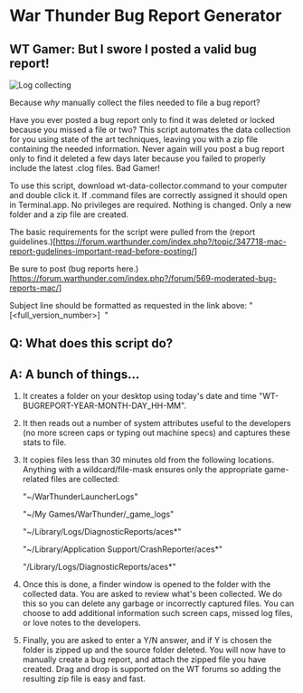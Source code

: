 # War Thunder Bug Report Generator

## WT Gamer: But I swore I posted a valid bug report!

![Log collecting](https://media.boingboing.net/wp-content/uploads/2015/12/rage-face.jpg)

Because *why* manually collect the files needed to file a bug report? 

Have you ever posted a bug report only to find it was deleted or locked because you missed a file or two? This script automates the data collection for you using state of the art techniques, leaving you with a zip file containing the needed information. Never again will you post a bug report only to find it deleted a few days later because you failed to properly include the latest .clog files. Bad Gamer!

To use this script, download wt-data-collector.command to your computer and double click it. If .command files are correctly assigned it should open in Terminal.app. No privileges are required. Nothing is changed. Only a new folder and a zip file are created.

The basic requirements for the script were pulled from the (report guidelines.)[https://forum.warthunder.com/index.php?/topic/347718-mac-report-gudelines-important-read-before-posting/]

Be sure to post (bug reports here.)[https://forum.warthunder.com/index.php?/forum/569-moderated-bug-reports-mac/] 

Subject line should be formatted as requested in the link above: "[<full_version_number>]  <Issue>"

## Q: What does this script do?

## A: A bunch of things...

1) It creates a folder on your desktop using today's date and time "WT-BUGREPORT-YEAR-MONTH-DAY_HH-MM".

2) It then reads out a number of system attributes useful to the developers (no more screen caps or typing out machine specs) and captures these stats to file. 
	
3) It copies files less than 30 minutes old from the following locations. Anything with a wildcard/file-mask ensures only the appropriate game-related files are collected:

	"~/WarThunderLauncherLogs"
	
	"~/My Games/WarThunder/_game_logs"
	
	"~/Library/Logs/DiagnosticReports/aces*"
	
	"~/Library/Application Support/CrashReporter/aces*"
	
	"/Library/Logs/DiagnosticReports/aces*"
	
4) Once this is done, a finder window is opened to the folder with the collected data. You are asked to review what's been collected. We do this so you can delete any garbage or incorrectly captured files. You can choose to add additional information such screen caps, missed log files, or love notes to the developers.

5) Finally, you are asked to enter a Y/N answer, and if Y is chosen the folder is zipped up and the source folder deleted. You will now have to manually create a bug report, and attach the zipped file you have created. Drag and drop is supported on the WT forums so adding the resulting zip file is easy and fast.


